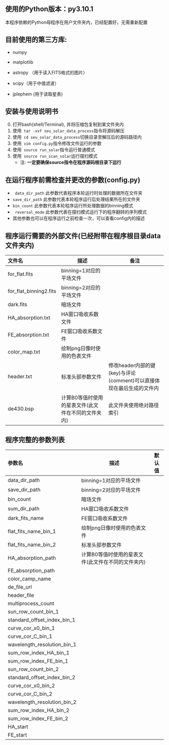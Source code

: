 ## 使用的Python版本：py3.10.1

本程序依赖的Python母程序在用户文件夹内，已经配置好，无需重新配置

## 目前使用的第三方库:

* numpy

* matplotlib

* astropy （用于读入FITS格式的图片）

* scipy（用于中值滤波）

* jplephem (用于读取星表)

## 安装与使用说明书 

0. 打开bash(shell/Terminal), 并将压缩包复制到某文件夹内
1.  使用` tar -xvf seu_solar_data_process`指令将源码解压
2.  使用` cd seu_solar_data_process`切换目录至解压后的源码路径内
3.  使用` vim config.py`指令修改文件运行的参数
4. 使用` source run_solar`指令运行普通模式
5. 使用` source run_scan_solar`运行摆扫模式
   + 注: **一定要确保source指令在程序源码根目录下运行**

## 在运行程序前需检查并更改的参数(config.py)

+ ` data_dir_path`	此参数代表程序本轮运行时处理的数据所在文件夹	
+ `save_dir_path`    此参数代表本轮程序运行后处理结果所在的文件夹
+ `bin_count`            此参数代表本轮程序运行所处理数据的binning模式
+ ` reversal_mode`    此参数代表在摆扫模式运行下的程序翻转的序列模式
+ 其他参数也可以在程序运行之前检查一次，可以查看config内的描述

## 程序运行需要的外部文件(已经附带在程序根目录data文件夹内)

| 文件名                 | 描述                                               | 备注                                                         |
| :--------------------- | -------------------------------------------------- | ------------------------------------------------------------ |
| for_flat.fits          | binning=1对应的平场文件                            |                                                              |
| for_flat_binning2.fits | binning=2对应的平场文件                            |                                                              |
| dark.fits              | 暗场文件                                           |                                                              |
| HA_absorption.txt      | HA窗口吸收系数文件                                 |                                                              |
| FE_absorption.txt      | FE窗口吸收系数文件                                 |                                                              |
| color_map.txt          | 绘制png日像时使用的色表文件                        |                                                              |
| header.txt             | 标准头部参数文件                                   | 修改header内部的键(key)与评论(comment)可以直接体现在最后生成的文件内 |
| de430.bsp              | 计算B0等值时使用的星表文件(此文件在不同的文件夹内) | 此文件夹使用绝对路径索引                                     |

## 程序完整的参数列表
| 参数名                      | 描述                                               | 默认值 |
| :-------------------------- | -------------------------------------------------- | ------ |
| data_dir_path               | binning=1对应的平场文件                            |        |
| save_dir_path               | binning=2对应的平场文件                            |        |
| bin_count                   | 暗场文件                                           |        |
| sum_dir_path                | HA窗口吸收系数文件                                 |        |
| dark_fits_name              | FE窗口吸收系数文件                                 |        |
| flat_fits_name_bin_1        | 绘制png日像时使用的色表文件                        |        |
| flat_fits_name_bin_2        | 标准头部参数文件                                   |        |
| HA_absorption_path          | 计算B0等值时使用的星表文件(此文件在不同的文件夹内) |        |
| FE_absorption_path          |                                                    |        |
| color_camp_name             |                                                    |        |
| de_file_url                 |                                                    |        |
| header_file                 |                                                    |        |
| multiprocess_count          |                                                    |        |
| sun_row_count_bin_1         |                                                    |        |
| standard_offset_index_bin_1 |                                                    |        |
| curve_cor_x0_bin_1          |                                                    |        |
| curve_cor_C_bin_1           |                                                    |        |
| wavelength_resolution_bin_1 |                                                    |        |
| sum_row_index_HA_bin_1      |                                                    |        |
| sum_row_index_FE_bin_1      |                                                    |        |
| sun_row_count_bin_2         |                                                    |        |
| standard_offset_index_bin_2 |                                                    |        |
| curve_cor_x0_bin_2          |                                                    |        |
| curve_cor_C_bin_2           |                                                    |        |
| wavelength_resolution_bin_2 |                                                    |        |
| sum_row_index_HA_bin_2      |                                                    |        |
| sum_row_index_FE_bin_2      |                                                    |        |
| HA_start                    |                                                    |        |
| FE_start                    |                                                    |        |
